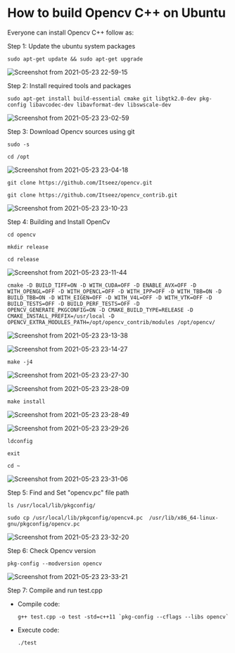 # How to build Opencv C++ on Ubuntu
Everyone can install Opencv C++ follow as:

Step 1: Update the ubuntu system packages

  ```sudo apt-get update && sudo apt-get upgrade```

![Screenshot from 2021-05-23 22-59-15](https://user-images.githubusercontent.com/69961463/119267927-d134c480-bc1a-11eb-943d-ff200d94bc76.png)

Step 2: Install required tools and packages

  ```sudo apt-get install build-essential cmake git libgtk2.0-dev pkg-config libavcodec-dev libavformat-dev libswscale-dev```

![Screenshot from 2021-05-23 23-02-59](https://user-images.githubusercontent.com/69961463/119267976-0d682500-bc1b-11eb-88ca-c0808e1a75b4.png)

Step 3: Download Opencv sources using git

  ```sudo -s```

  ```cd /opt```

![Screenshot from 2021-05-23 23-04-18](https://user-images.githubusercontent.com/69961463/119268031-3be60000-bc1b-11eb-8be8-1c88223555bb.png)

  ```git clone https://github.com/Itseez/opencv.git```

  ```git clone https://github.com/Itseez/opencv_contrib.git```

![Screenshot from 2021-05-23 23-10-23](https://user-images.githubusercontent.com/69961463/119268199-19081b80-bc1c-11eb-953b-f42375aa021b.png)

Step 4: Building and Install OpenCv

  ```cd opencv``` 

  ```mkdir release```

  ```cd release```

![Screenshot from 2021-05-23 23-11-44](https://user-images.githubusercontent.com/69961463/119268243-4785f680-bc1c-11eb-8790-402af9f7a621.png)

  ```cmake -D BUILD_TIFF=ON -D WITH_CUDA=OFF -D ENABLE_AVX=OFF -D WITH_OPENGL=OFF -D WITH_OPENCL=OFF -D WITH_IPP=OFF -D WITH_TBB=ON -D BUILD_TBB=ON -D WITH_EIGEN=OFF -D WITH_V4L=OFF -D WITH_VTK=OFF -D BUILD_TESTS=OFF -D BUILD_PERF_TESTS=OFF -D OPENCV_GENERATE_PKGCONFIG=ON -D CMAKE_BUILD_TYPE=RELEASE -D CMAKE_INSTALL_PREFIX=/usr/local -D OPENCV_EXTRA_MODULES_PATH=/opt/opencv_contrib/modules /opt/opencv/```

![Screenshot from 2021-05-23 23-13-38](https://user-images.githubusercontent.com/69961463/119268312-8fa51900-bc1c-11eb-8414-d49cd8e2c76f.png)

![Screenshot from 2021-05-23 23-14-27](https://user-images.githubusercontent.com/69961463/119268333-a8adca00-bc1c-11eb-8f7b-10be5396882f.png)

  ```make -j4```
  
![Screenshot from 2021-05-23 23-27-30](https://user-images.githubusercontent.com/69961463/119268734-78ffc180-bc1e-11eb-95f8-7aa930c0f620.png)

![Screenshot from 2021-05-23 23-28-09](https://user-images.githubusercontent.com/69961463/119268752-8c129180-bc1e-11eb-91c6-9ff59b470010.png)

  ```make install```

![Screenshot from 2021-05-23 23-28-49](https://user-images.githubusercontent.com/69961463/119268774-a6e50600-bc1e-11eb-9789-24f474eb3dff.png)

![Screenshot from 2021-05-23 23-29-26](https://user-images.githubusercontent.com/69961463/119268800-be23f380-bc1e-11eb-8e05-23b04ffd9884.png)

  ```ldconfig```

  ```exit```

  ```cd ~```
  
![Screenshot from 2021-05-23 23-31-06](https://user-images.githubusercontent.com/69961463/119268849-f62b3680-bc1e-11eb-8b6e-f511ff51401e.png)

Step 5: Find and Set "opencv.pc" file path
  
  ```ls /usr/local/lib/pkgconfig/```

  ```sudo cp /usr/local/lib/pkgconfig/opencv4.pc  /usr/lib/x86_64-linux-gnu/pkgconfig/opencv.pc```

![Screenshot from 2021-05-23 23-32-20](https://user-images.githubusercontent.com/69961463/119268891-2d99e300-bc1f-11eb-8028-ebc38d98472e.png)


Step 6: Check Opencv version

  ```pkg-config --modversion opencv```
  
![Screenshot from 2021-05-23 23-33-21](https://user-images.githubusercontent.com/69961463/119268928-486c5780-bc1f-11eb-8dec-a6028945cf36.png)


Step 7: Compile and run test.cpp

- Compile code:

  ``` g++ test.cpp -o test -std=c++11 `pkg-config --cflags --libs opencv` ```
  
- Execute code:

  `./test`
